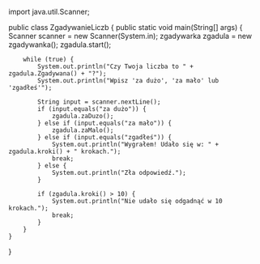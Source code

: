 import java.util.Scanner;

public class ZgadywanieLiczb {
public static void main(String[] args) {
Scanner scanner = new Scanner(System.in);
zgadywarka zgadula = new zgadywanka();
zgadula.start();

        while (true) {
            System.out.println("Czy Twoja liczba to " + zgadula.Zgadywana() + "?");
            System.out.println("Wpisz 'za dużo', 'za mało' lub 'zgadłeś'");

            String input = scanner.nextLine();
            if (input.equals("za dużo")) {
                zgadula.zaDuzo();
            } else if (input.equals("za mało")) {
                zgadula.zaMalo();
            } else if (input.equals("zgadłeś")) {
                System.out.println("Wygrałem! Udało się w: " + zgadula.kroki() + " krokach.");
                break;
            } else {
                System.out.println("Zła odpowiedź.");
            }

            if (zgadula.kroki() > 10) {
                System.out.println("Nie udało się odgadnąć w 10 krokach.");
                break;
            }
        }
    }
}
